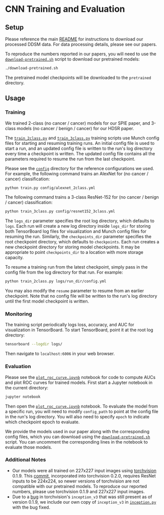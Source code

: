 # CNN Training and Evaluation

## Setup

Please reference the main [README](../README.md) for instructions to download our processed DDSM data. For data processing details, please see our papers.

To reproduce the numbers reported in our papers, you will need to use the [`download-pretrained.sh`](download-pretrained.sh) script to download our pretrained models:

```bash
./download-pretrained.sh
```
The pretrained model checkpoints will be downloaded to the `pretrained` directory.

## Usage

### Training

We trained 2-class (no cancer / cancer) models for our SPIE paper, and 3-class models (no cancer / benign / cancer) for our HDSR paper.

The [`train_2class.py`](train_2class.py) and [`train_3class.py`](train_3class.py) training scripts use Munch config files for starting and resuming training runs. An initial config file is used to start a run, and an updated config file is written to the run's log directory every time a checkpoint is written. The updated config file contains all the parameters required to resume the run from the last checkpoint.

Please see the [`config`](config) directory for the reference configurations we used. For example, the following command trains an AlexNet for (no cancer / cancer) classification:

```bash
python train.py config/alexnet_2class.yml
```

The following command trains a 3-class ResNet-152 for (no cancer / benign / cancer) classification:

```bash
python train_3class.py config/resnet152_3class.yml
```

The `logs_dir` parameter specifies the root log directory, which defaults to `logs`. Each run will create a new log directory inside `logs_dir` for storing both TensorBoard log files for visualization and Munch config files for resuming the run. Similarly, the `checkpoints_dir` parameter specifies the root checkpoint directory, which defaults to `checkpoints`. Each run creates a new checkpoint directory for storing model checkpoints. It may be appropriate to point `checkpoints_dir` to a location with more storage capacity.

To resume a training run from the latest checkpoint, simply pass in the config file from the log directory for that run. For example:

```bash
python train_2class.py logs/run_dir/config.yml
```

You may also modify the `resume` parameter to resume from an earlier checkpoint. Note that no config file will be written to the run's log directory until the first model checkpoint is written.

### Monitoring

The training script periodically logs loss, accuracy, and AUC for visualization in TensorBoard. To start TensorBoard, point it at the root log directory:

```bash
tensorboard --logdir logs/
```

Then navigate to `localhost:6006` in your web browser.

### Evaluation

Please see the [`plot_roc_curve.ipynb`](plot_roc_curve.ipynb) notebook for code to compute AUCs and plot ROC curves for trained models. First start a Jupyter notebook in the current directory:

```bash
jupyter notebook
```

Then open the [`plot_roc_curve.ipynb`](plot_roc_curve.ipynb) notebook. To evaluate the model from a specific run, you will need to modify `config_path` to point at the config file in the run's log directory. You will also need to specify `epoch` to indicate which checkpoint epoch to evaluate.

We provide the models used in our paper along with the corresponding config files, which you can download using the [`download-pretrained.sh`](download-pretrained.sh) script. You can uncomment the corresponding lines in the notebook to evaluate those models.

### Additional Notes

* Our models were all trained on 227x227 input images using [torchvision](https://pytorch.org/vision/stable/index.html) 0.1.9. This [commit](https://github.com/pytorch/vision/commit/df7524f2623126af25c6edd43d6e82110d502b69), incorporated into torchvision 0.2.0, requires ResNet inputs to be 224x224, so newer versions of torchvision are not compatible with our pretrained models. To reproduce our reported numbers, please use torchvision 0.1.9 and 227x227 input images.
* Due to a [bug](https://discuss.pytorch.org/t/inception3-runtimeerror-the-expanded-size-of-the-tensor-3-must-match-the-existing-size-864-at-non-singleton-dimension-3/32090) in torchvision's `inception_v3` that was still present as of version 0.1.9, we include our own copy of `inception_v3` in [`inception.py`](inception.py) with the bug fixed.
